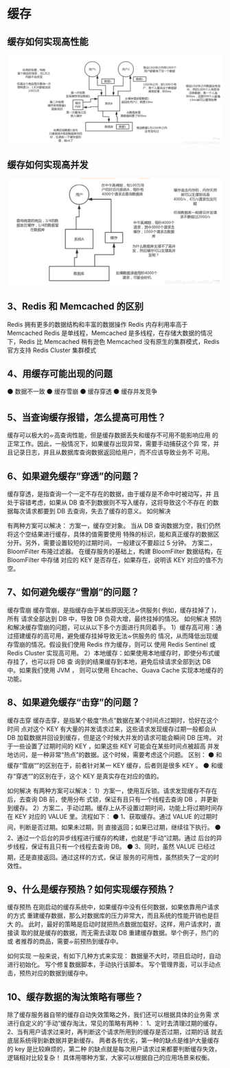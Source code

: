 # 缓存

## 缓存如何实现高性能
![](https://raw.githubusercontent.com/JF-011101/Image_hosting_rep/main/20221118225928.png)

## 缓存如何实现高并发
![](https://raw.githubusercontent.com/JF-011101/Image_hosting_rep/main/20221118230020.png)


## 3、Redis 和 Memcached 的区别
Redis 拥有更多的数据结构和丰富的数据操作
Redis 内存利用率高于 Memcached
Redis 是单线程，Memcached 是多线程，在存储大数据的情况下，Redis 比
Memcached 稍有逊色
Memcached 没有原生的集群模式，Redis 官方支持 Redis Cluster 集群模式
## 4、用缓存可能出现的问题
⚫ 数据不一致
⚫ 缓存雪崩
⚫ 缓存穿透
⚫ 缓存并发竞争
## 5、当查询缓存报错，怎么提高可用性？
缓存可以极大的ᨀ高查询性能，但是缓存数据丢失和缓存不可用不能影响应用
的正常工作。因此，一般情况下，如果缓存出现异常，需要手动捕获这个异
常，并且记录日志，并且从数据库查询数据返回给用户，而不应该导致业务不
可用。

## 6、如果避免缓存”穿透”的问题？
缓存穿透，是指查询一个一定不存在的数据，由于缓存是不命中时被动写，并
且处于容错考虑，如果从 DB 查不到数据则不写入缓存，这将导致这个不存在
的数据每次请求都要到 DB 去查询，失去了缓存的意义。
如何解决

有两种方案可以解决：
方案一，缓存空对象。 
当从 DB 查询数据为空，我们仍然将这个空结果进行缓存，具体的值需要使用
特殊的标识，能和真正缓存的数据区分开。另外，需要设置较短的过期时间，
一般建议不要超过 5 分钟。
方案二，BloomFilter 布隆过滤器。 
在缓存服务的基础上，构建 BloomFilter 数据结构，在 BloomFilter 中存储
对应的 KEY 是否存在，如果存在，说明该 KEY 对应的值不为空。

## 7、如何避免缓存“雪崩”的问题？
缓存雪崩
缓存雪崩，是指缓存由于某些原因无法ᨀ供服务( 例如，缓存挂掉了 )，所有
请求全部达到 DB 中，导致 DB 负荷大增，最终挂掉的情况。
如何解决
预防和解决缓存雪崩的问题，可以从以下多个方面进行共同着手。
 1）缓存高可用：通过搭建缓存的高可用，避免缓存挂掉导致无法ᨀ供服务的
情况，从而降低出现缓存雪崩的情况。假设我们使用 Redis 作为缓存，则可以
使用 Redis Sentinel 或 Redis Cluster 实现高可用。
 2）本地缓存：如果使用本地缓存时，即使分布式缓存挂了，也可以将 DB 查
询到的结果缓存到本地，避免后续请求全部到达 DB 中。如果我们使用 JVM ，
则可以使用 Ehcache、Guava Cache 实现本地缓存的功能。

## 8、如果避免缓存“击穿”的问题？
缓存击穿
缓存击穿，是指某个极度“热点”数据在某个时间点过期时，恰好在这个时间
点对这个 KEY 有大量的并发请求过来，这些请求发现缓存过期一般都会从 DB 
加载数据并回设到缓存，但是这个时候大并发的请求可能会瞬间 DB 压垮。
对于一些设置了过期时间的 KEY ，如果这些 KEY 可能会在某些时间点被超高
并发地访问，是一种非常“热点”的数据。这个时候，需要考虑这个问题。
区别： 
⚫ 和缓存“雪崩“”的区别在于，前者针对某一 KEY 缓存，后者则是很多
KEY 。
⚫ 和缓存“穿透“”的区别在于，这个 KEY 是真实存在对应的值的。

如何解决
有两种方案可以解决：
1）方案一，使用互斥锁。请求发现缓存不存在后，去查询 DB 前，使用分布
式锁，保证有且只有一个线程去查询 DB ，并更新到缓存。
2）方案二，手动过期。缓存上从不设置过期时间，功能上将过期时间存在 KEY 
对应的 VALUE 里。流程如下：
⚫ 1、获取缓存。通过 VALUE 的过期时间，判断是否过期。如果未过期，则
直接返回；如果已过期，继续往下执行。
⚫ 2、通过一个后台的异步线程进行缓存的构建，也就是“手动”过期。通过
后台的异步线程，保证有且只有一个线程去查询 DB。
⚫ 3、同时，虽然 VALUE 已经过期，还是直接返回。通过这样的方式，保证
服务的可用性，虽然损失了一定的时效性。

## 9、什么是缓存预热？如何实现缓存预热？
缓存预热
在刚启动的缓存系统中，如果缓存中没有任何数据，如果依靠用户请求的方式
重建缓存数据，那么对数据库的压力非常大，而且系统的性能开销也是巨大
的。
此时，最好的策略是启动时就把热点数据加载好。这样，用户请求时，直接读
取的就是缓存的数据，而无需去读取 DB 重建缓存数据。举个例子，热门的或
者推荐的商品，需要ᨀ前预热到缓存中。

如何实现
一般来说，有如下几种方式来实现：
数据量不大时，项目启动时，自动进行初始化。
写个修复数据脚本，手动执行该脚本。
写个管理界面，可以手动点击，预热对应的数据到缓存中。

## 10、缓存数据的淘汰策略有哪些？
除了缓存服务器自带的缓存自动失效策略之外，我们还可以根据具体的业务需
求进行自定义的“手动”缓存淘汰，常见的策略有两种：
1、定时去清理过期的缓存。
2、当有用户请求过来时，再判断这个请求所用到的缓存是否过期，过期的话
就去底层系统得到新数据并更新缓存。
两者各有优劣，第一种的缺点是维护大量缓存的 key 是比较麻烦的，第二种
的缺点就是每次用户请求过来都要判断缓存失效，逻辑相对比较复杂！
具体用哪种方案，大家可以根据自己的应用场景来权衡。























